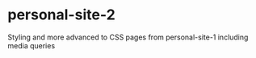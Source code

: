 # personal-site-2

Styling and more advanced to CSS pages from personal-site-1 including media queries 
